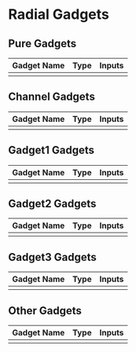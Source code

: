 # Radial Gadgets

## Pure Gadgets
| Gadget Name                         | Type                  | Inputs                                           |
| ----------------------------------- | --------------------- | ------------------------------------------------ |
|                                     |                       |                                                  |

## Channel Gadgets
| Gadget Name                         | Type                  | Inputs                                           |
| ----------------------------------- | --------------------- | ------------------------------------------------ |
|                                     |                       |                                                  |

## Gadget1 Gadgets
| Gadget Name                         | Type                  | Inputs                                           |
| ----------------------------------- | --------------------- | ------------------------------------------------ |
|                                     |                       |                                                  |

## Gadget2 Gadgets
| Gadget Name                         | Type                  | Inputs                                           |
| ----------------------------------- | --------------------- | ------------------------------------------------ |
|                                     |                       |                                                  |


## Gadget3 Gadgets
| Gadget Name                         | Type                  | Inputs                                           |
| ----------------------------------- | --------------------- | ------------------------------------------------ |
|                                     |                       |                                                  |

## Other Gadgets
| Gadget Name                         | Type                  | Inputs                                           |
| ----------------------------------- | --------------------- | ------------------------------------------------ |
|                                     |                       |                                                  |
